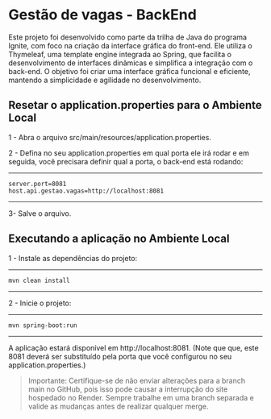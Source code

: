 
# Gestão de vagas - BackEnd

Este projeto foi desenvolvido como parte da trilha de Java do programa Ignite, com foco na criação da interface gráfica do front-end. Ele utiliza o Thymeleaf, uma template engine integrada ao Spring, que facilita o desenvolvimento de interfaces dinâmicas e simplifica a integração com o back-end. O objetivo foi criar uma interface gráfica funcional e eficiente, mantendo a simplicidade e agilidade no desenvolvimento.

 
 
## Resetar o application.properties para o Ambiente Local

1 - Abra o arquivo src/main/resources/application.properties.

2 - Defina no seu application.properties em qual porta ele irá rodar e em seguida, você precisara definir qual a porta, o back-end está rodando: 
***
    server.port=8081
    host.api.gestao.vagas=http://localhost:8081 
***

3- Salve o arquivo.

## Executando a aplicação no Ambiente Local

1 - Instale as dependências do projeto:
***
    mvn clean install
***

2 - Inicie o projeto: 
***
    mvn spring-boot:run
***

A aplicação estará disponível em http://localhost:8081.
(Note que que, este 8081 deverá ser substituído pela porta que você configurou no seu application.properties.)


>Importante: Certifique-se de não enviar alterações para a branch main no GitHub, pois isso pode causar a interrupção do site hospedado no Render. Sempre trabalhe em uma branch separada e valide as mudanças antes de realizar qualquer merge.